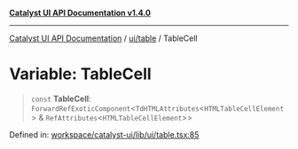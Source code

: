 [**Catalyst UI API Documentation v1.4.0**](../../../README.md)

---

[Catalyst UI API Documentation](../../../README.md) / [ui/table](../README.md) / TableCell

# Variable: TableCell

> `const` **TableCell**: `ForwardRefExoticComponent`\<`TdHTMLAttributes`\<`HTMLTableCellElement`\> & `RefAttributes`\<`HTMLTableCellElement`\>\>

Defined in: [workspace/catalyst-ui/lib/ui/table.tsx:85](https://github.com/TheBranchDriftCatalyst/catalyst-ui/blob/main/lib/ui/table.tsx#L85)
